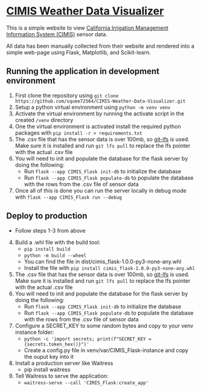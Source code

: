 # [CIMIS Weather Data Visualizer](https://github.com/squee72564/CIMIS-Weather-Data-Visualizer)  
  
This is a simple website to view [California Irrigation Management Information System (CIMIS)](https://cimis.water.ca.gov/) sensor data.

All data has been manually collected from their website and rendered into a simple web-page using Flask, Matplotlib, and Scikit-learn.

## Running the application in development environment
1. First clone the repository using `git clone https://github.com/squee72564/CIMIS-Weather-Data-Visualizer.git`
2. Setup a  python virtual environment using `python -m venv venv`
3. Activate the virtual environment by running the activate script in the created `/venv` directory
4. One the virtual environment is activated install the required python packages with `pip install -r > requirements.txt`
5. The .csv file that has the sensor data is over 100mb, so [git-lfs](https://git-lfs.com/) is used. Make sure it is installed and run `git lfs pull` to replace the lfs pointer with the actual .csv file
6. You will need to init and populate the database for the flask server by doing the following:
	* Run `flask --app CIMIS_Flask init-db` to initialize the database
	* Run `flask --app CIMIS_Flask populate-db` to populate the database with the rows from the .csv file of sensor data
7. Once all of this is done you can run the server locally in debug mode with `flask --app CIMIS_Flask run --debug`

## Deploy to production
* Follow steps 1-3 from above
4. Build a .whl file with the build tool:
    * `pip install build`
    * `python -m build --wheel`
    * You can find the file in dist/cimis_flask-1.0.0-py3-none-any.whl
    * Install the file with `pip install cimis_flask-1.0.0-py3-none-any.whl`
5. The .csv file that has the sensor data is over 100mb, so [git-lfs](https://git-lfs.com/) is used. Make sure it is installed and run `git lfs pull` to replace the lfs pointer with the actual .csv file
6. You will need to init and populate the database for the flask server by doing the following:
	* Run `flask --app CIMIS_Flask init-db` to initialize the database
	* Run `flask --app CIMIS_Flask populate-db` to populate the database with the rows from the .csv file of sensor data
8. Configure a SECRET_KEY to some random bytes and copy to your venv instance folder:
    * `python -c 'import secrets; print(f"SECRET_KEY = {secrets.token_hex()}")'`
    * Create a config.py file in venv/var/CIMIS_Flask-instance and copy the ouput key into it
7. Install a production server like Waitress
    * pip install waitress
8. Tell Waitress to serve the application:
    * `waitress-serve --call 'CIMIS_Flask:create_app'`
